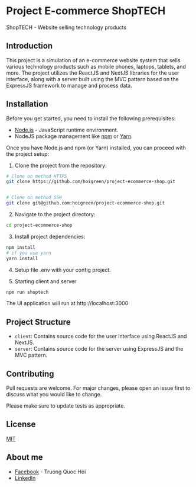 # Project E-commerce ShopTECH

ShopTECH - Website selling technology products


## Introduction

This project is a simulation of an e-commerce website system that sells various technology products such as mobile phones, laptops, tablets, and more. The project utilizes the ReactJS and NextJS libraries for the user interface, along with a server built using the MVC pattern based on the ExpressJS framework to manage and process data.


## Installation

Before you get started, you need to install the following prerequisites:

- [Node.js](https://nodejs.org/en) - JavaScript runtime environment.
- NodeJS package management like [npm](https://www.npmjs.com/) or [Yarn](https://yarnpkg.com/).


Once you have Node.js and npm (or Yarn) installed, you can proceed with the project setup:

1. Clone the project from the repository:
```bash
# Clone on method HTTPS
git clone https://github.com/hoigreen/project-ecommerce-shop.git


# Clone on method SSH
git clone git@github.com:hoigreen/project-ecommerce-shop.git
```
2. Navigate to the project directory:
``` bash
cd project-ecommerce-shop
```

3. Install project dependencies:
``` bash
npm install
# if you use yarn
yarn install
```

4. Setup file .env with your config project.

5. Starting client and server
``` bash
npm run shoptech
```

The UI application will run at http://localhost:3000

## Project Structure
- `client`: Contains source code for the user interface using ReactJS and NextJS.
- `server`: Contains source code for the server using ExpressJS and the MVC pattern.

## Contributing

Pull requests are welcome. For major changes, please open an issue first
to discuss what you would like to change.

Please make sure to update tests as appropriate.

## License

[MIT](https://choosealicense.com/licenses/mit/)

## About me

- [Facebook](https://www.facebook.com/hoigreen) - Truong Quoc Hoi
- [LinkedIn](https://www.linkedin.com/in/hoigreen/)
